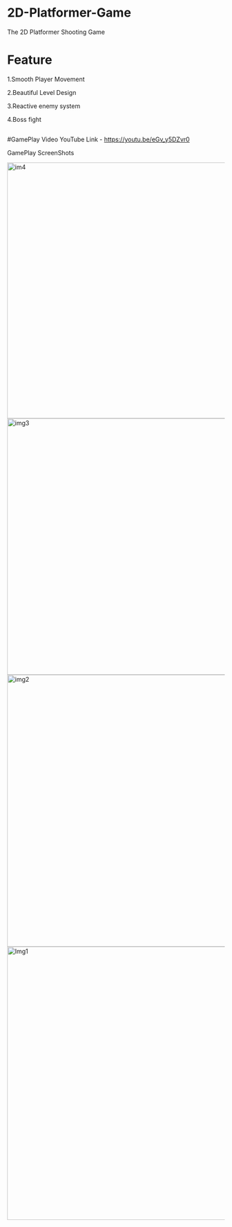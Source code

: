 # 2D-Platformer-Game
The 2D Platformer Shooting Game


# Feature
1.Smooth Player Movement 

2.Beautiful Level Design 

3.Reactive enemy system

4.Boss fight

##

#GamePlay Video
 YouTube Link - https://youtu.be/eGv_y5DZvr0


GamePlay ScreenShots

<img width="591" alt="im4" src="https://user-images.githubusercontent.com/93328047/163776593-e5169b92-75fe-450f-bd7e-bcdbcace0480.png">
<img width="592" alt="img3" src="https://user-images.githubusercontent.com/93328047/163776607-e21ba5ba-23d9-4d87-97a6-95a74ba6329b.png">
<img width="628" alt="img2" src="https://user-images.githubusercontent.com/93328047/163776616-1af104c4-4124-448e-8b14-9e53f949cf44.png">
<img width="631" alt="Img1" src="https://user-images.githubusercontent.com/93328047/163776620-b0fab975-55e7-4521-a050-4c03034bf84a.png">
